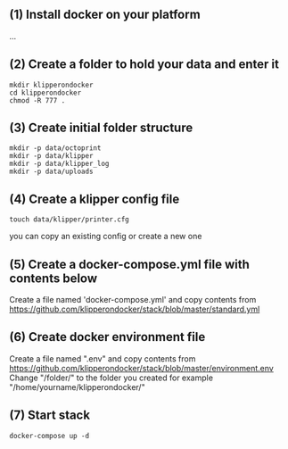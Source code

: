 ## (1) Install docker on your platform

...


## (2) Create a folder to hold your data and enter it

```
mkdir klipperondocker
cd klipperondocker
chmod -R 777 .
```


## (3) Create initial folder structure

```
mkdir -p data/octoprint
mkdir -p data/klipper
mkdir -p data/klipper_log
mkdir -p data/uploads
```

## (4) Create a klipper config file
```
touch data/klipper/printer.cfg
```
you can copy an existing config or create a new one


## (5) Create a docker-compose.yml file with contents below
Create a file named 'docker-compose.yml' and copy contents from https://github.com/klipperondocker/stack/blob/master/standard.yml

## (6) Create docker environment file
Create a file named ".env" and copy contents from https://github.com/klipperondocker/stack/blob/master/environment.env
Change "/folder/" to the folder you created for example "/home/yourname/klipperondocker/"

## (7) Start stack
```
docker-compose up -d
```
